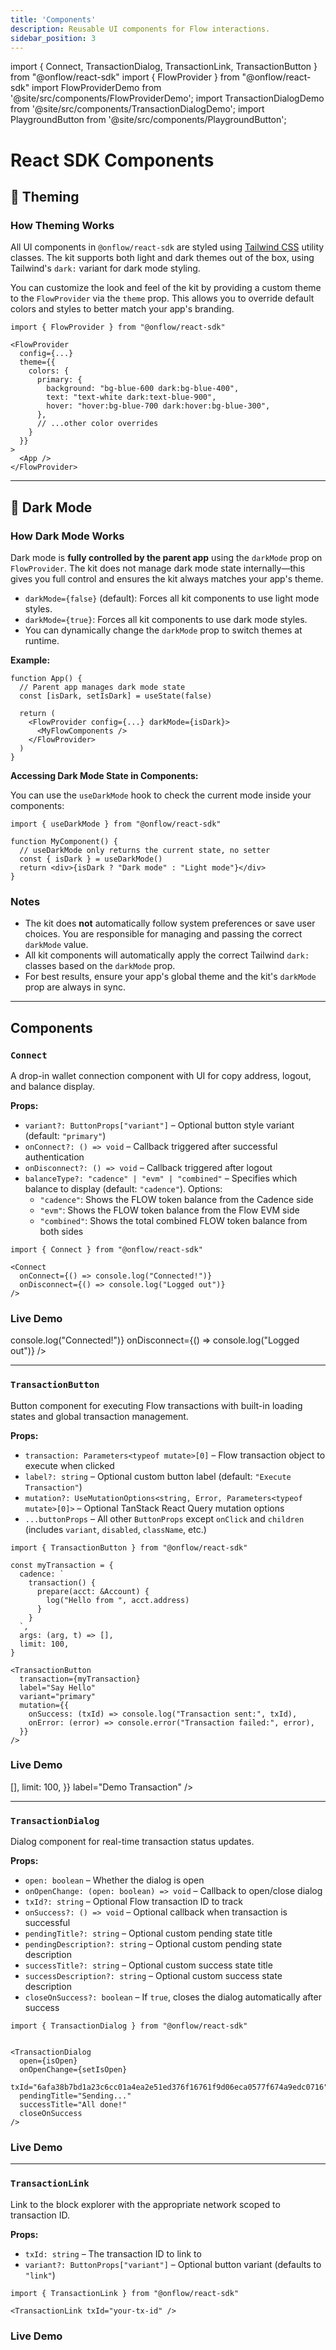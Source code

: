```yaml
---
title: 'Components'
description: Reusable UI components for Flow interactions.
sidebar_position: 3
---
```


import { Connect, TransactionDialog, TransactionLink, TransactionButton } from "@onflow/react-sdk"
import { FlowProvider } from "@onflow/react-sdk"
import FlowProviderDemo from '@site/src/components/FlowProviderDemo';
import TransactionDialogDemo from '@site/src/components/TransactionDialogDemo';
import PlaygroundButton from '@site/src/components/PlaygroundButton';

# React SDK Components

## 🎨 Theming

### How Theming Works

All UI components in `@onflow/react-sdk` are styled using [Tailwind CSS](https://tailwindcss.com/) utility classes. The kit supports both light and dark themes out of the box, using Tailwind's `dark:` variant for dark mode styling.

You can customize the look and feel of the kit by providing a custom theme to the `FlowProvider` via the `theme` prop. This allows you to override default colors and styles to better match your app's branding.

```tsx
import { FlowProvider } from "@onflow/react-sdk"

<FlowProvider
  config={...}
  theme={{
    colors: {
      primary: {
        background: "bg-blue-600 dark:bg-blue-400",
        text: "text-white dark:text-blue-900",
        hover: "hover:bg-blue-700 dark:hover:bg-blue-300",
      },
      // ...other color overrides
    }
  }}
>
  <App />
</FlowProvider>
```

---

## 🌙 Dark Mode

### How Dark Mode Works

Dark mode is **fully controlled by the parent app** using the `darkMode` prop on `FlowProvider`. The kit does not manage dark mode state internally—this gives you full control and ensures the kit always matches your app's theme.

- `darkMode={false}` (default): Forces all kit components to use light mode styles.
- `darkMode={true}`: Forces all kit components to use dark mode styles.
- You can dynamically change the `darkMode` prop to switch themes at runtime.

**Example:**

```tsx
function App() {
  // Parent app manages dark mode state
  const [isDark, setIsDark] = useState(false)

  return (
    <FlowProvider config={...} darkMode={isDark}>
      <MyFlowComponents />
    </FlowProvider>
  )
}
```

**Accessing Dark Mode State in Components:**

You can use the `useDarkMode` hook to check the current mode inside your components:

```tsx
import { useDarkMode } from "@onflow/react-sdk"

function MyComponent() {
  // useDarkMode only returns the current state, no setter
  const { isDark } = useDarkMode()
  return <div>{isDark ? "Dark mode" : "Light mode"}</div>
}
```

### Notes

- The kit does **not** automatically follow system preferences or save user choices. You are responsible for managing and passing the correct `darkMode` value.
- All kit components will automatically apply the correct Tailwind `dark:` classes based on the `darkMode` prop.
- For best results, ensure your app's global theme and the kit's `darkMode` prop are always in sync.

---

## Components

### `Connect`

A drop-in wallet connection component with UI for copy address, logout, and balance display.

<div style={{marginBottom: "1.5rem"}}><PlaygroundButton href="https://react.flow.com/#connect" /></div>

**Props:**

- `variant?: ButtonProps["variant"]` – Optional button style variant (default: `"primary"`)
- `onConnect?: () => void` – Callback triggered after successful authentication
- `onDisconnect?: () => void` – Callback triggered after logout
- `balanceType?: "cadence" | "evm" | "combined"` – Specifies which balance to display (default: `"cadence"`). Options:
  - `"cadence"`: Shows the FLOW token balance from the Cadence side
  - `"evm"`: Shows the FLOW token balance from the Flow EVM side
  - `"combined"`: Shows the total combined FLOW token balance from both sides

```tsx
import { Connect } from "@onflow/react-sdk"

<Connect
  onConnect={() => console.log("Connected!")}
  onDisconnect={() => console.log("Logged out")}
/>
```

### Live Demo

<FlowProviderDemo>
  <Connect
    onConnect={() => console.log("Connected!")}
    onDisconnect={() => console.log("Logged out")}
  />
</FlowProviderDemo>

---

### `TransactionButton`

Button component for executing Flow transactions with built-in loading states and global transaction management.

<div style={{marginBottom: "1.5rem"}}><PlaygroundButton href="https://react.flow.com/#transactionbutton" /></div>

**Props:**

- `transaction: Parameters<typeof mutate>[0]` – Flow transaction object to execute when clicked
- `label?: string` – Optional custom button label (default: `"Execute Transaction"`)
- `mutation?: UseMutationOptions<string, Error, Parameters<typeof mutate>[0]>` – Optional TanStack React Query mutation options
- `...buttonProps` – All other `ButtonProps` except `onClick` and `children` (includes `variant`, `disabled`, `className`, etc.)

```tsx
import { TransactionButton } from "@onflow/react-sdk"

const myTransaction = {
  cadence: `
    transaction() {
      prepare(acct: &Account) {
        log("Hello from ", acct.address)
      }
    }
  `,
  args: (arg, t) => [],
  limit: 100,
}

<TransactionButton
  transaction={myTransaction}
  label="Say Hello"
  variant="primary"
  mutation={{
    onSuccess: (txId) => console.log("Transaction sent:", txId),
    onError: (error) => console.error("Transaction failed:", error),
  }}
/>
```

### Live Demo

<FlowProviderDemo>
  <TransactionButton
    transaction={{
      cadence: `transaction() { prepare(acct: &Account) { log("Demo transaction") } }`,
      args: (arg, t) => [],
      limit: 100,
    }}
    label="Demo Transaction"
  />
</FlowProviderDemo>

---

### `TransactionDialog`

Dialog component for real-time transaction status updates.

<div style={{marginBottom: "1.5rem"}}><PlaygroundButton href="https://react.flow.com/#transactiondialog" /></div>

**Props:**

- `open: boolean` – Whether the dialog is open
- `onOpenChange: (open: boolean) => void` – Callback to open/close dialog
- `txId?: string` – Optional Flow transaction ID to track
- `onSuccess?: () => void` – Optional callback when transaction is successful
- `pendingTitle?: string` – Optional custom pending state title
- `pendingDescription?: string` – Optional custom pending state description
- `successTitle?: string` – Optional custom success state title
- `successDescription?: string` – Optional custom success state description
- `closeOnSuccess?: boolean` – If `true`, closes the dialog automatically after success

```tsx
import { TransactionDialog } from "@onflow/react-sdk"


<TransactionDialog
  open={isOpen}
  onOpenChange={setIsOpen}
  txId="6afa38b7bd1a23c6cc01a4ea2e51ed376f16761f9d06eca0577f674a9edc0716"
  pendingTitle="Sending..."
  successTitle="All done!"
  closeOnSuccess
/>
```

### Live Demo

<TransactionDialogDemo />

---

### `TransactionLink`

Link to the block explorer with the appropriate network scoped to transaction ID.

<div style={{marginBottom: "1.5rem"}}><PlaygroundButton href="https://react.flow.com/#transactionlink" /></div>

**Props:**

- `txId: string` – The transaction ID to link to
- `variant?: ButtonProps["variant"]` – Optional button variant (defaults to `"link"`)

```tsx
import { TransactionLink } from "@onflow/react-sdk"

<TransactionLink txId="your-tx-id" />
```

### Live Demo

<FlowProviderDemo>
  <TransactionLink
    txId="0x1234567890abcdef"
    variant="primary"
  />
</FlowProviderDemo>